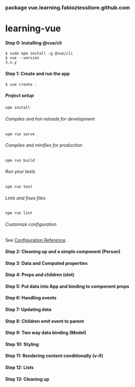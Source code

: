 ### package vue.learning.fabioztessitore.github.com

# learning-vue

#### Step 0: Installing @vue/cli

```
$ sudo npm install -g @vue/cli
$ vue --version
3.x.y
```

#### Step 1: Create and run the app

```
$ vue create .
```

##### Project setup
```
npm install
```

###### Compiles and hot-reloads for development
```
npm run serve
```

###### Compiles and minifies for production
```
npm run build
```

###### Run your tests
```
npm run test
```

###### Lints and fixes files
```
npm run lint
```

###### Customize configuration
See [Configuration Reference](https://cli.vuejs.org/config/).

#### Step 2: Cleaning up and a simple component (Person)

#### Step 3: Data and Computed properties

#### Step 4: Props and children (slot)

#### Step 5: Put data into App and binding to component props

#### Step 6: Handling events

#### Step 7: Updating data

#### Step 8: Children emit event to parent

#### Step 9: Two way data binding (Model)

#### Step 10: Styling

#### Step 11: Rendering content conditionally (v-if)

#### Step 12: Lists

#### Step 13: Cleaning up
